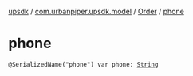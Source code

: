 [upsdk](../../index.md) / [com.urbanpiper.upsdk.model](../index.md) / [Order](index.md) / [phone](./phone.md)

# phone

`@SerializedName("phone") var phone: `[`String`](https://kotlinlang.org/api/latest/jvm/stdlib/kotlin/-string/index.html)